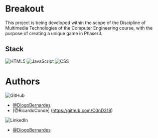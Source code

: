 # Breakout

This project is being developed within the scope of the Discipline of Multimedia Technologies of the Computer Engineering course, with the purpose of creating a unique game in Phaser3.


## Stack
![HTML5](https://img.shields.io/badge/HTML5-E34F26?style=for-the-badge&logo=html5&logoColor=white)
![JavaScript](https://img.shields.io/badge/JavaScript-323330?style=for-the-badge&logo=javascript&logoColor=F7DF1E)
![CSS](https://img.shields.io/badge/CSS-239120?&style=for-the-badge&logo=css3&logoColor=white)

# Authors

![GitHub](https://img.shields.io/badge/GitHub-100000?style=for-the-badge&logo=github&logoColor=white)
- [@DiogoBernardes](https://github.com/DiogoBernardes)
- [@RicardoConde] (https://github.com/C0nD318)

![LinkedIn](https://img.shields.io/badge/LinkedIn-0077B5?style=for-the-badge&logo=linkedin&logoColor=white)
- [@DiogoBernardes](https://www.linkedin.com/in/diogo-bernardes-b2439a206/)

